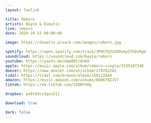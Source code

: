 ```yaml
---
layout: fanlink

title: Reborn
artists: Bayza & Dimatis
link: reborn
date: 2020-10-22 00:00:00

image: https://dimatis.yizack.com/images/reborn.jpg

spotify: https://open.spotify.com/track/3POCFD2UIKRvmySfhQvRgU
soundcloud: https://soundcloud.com/bayza/reborn
youtube: https://youtu.be/Uqm00tl0nKQ
apple: https://music.apple.com/album/reborn-single/1535187248
deezer: https://www.deezer.com/en/album/178782202
tidal: https://tidal.com/browse/album/158112844
amazon: https://music.amazon.com/albums/B08KY8ZJV7
tiktok: https://vm.tiktok.com/ZSQNYnMg

dropbox: pa0rd3csdgxs51j

download: true

dark: false
---
```

